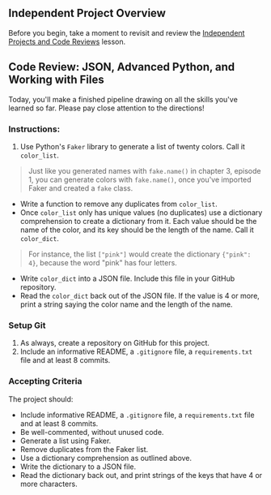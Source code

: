 ## Independent Project Overview
Before you begin, take a moment to revisit and review the [Independent Projects and Code Reviews](https://www.learnhowtoprogram.com/introduction-to-programming/getting-started-at-epicodus/independent-projects-and-code-reviews) lesson.

## Code Review: JSON, Advanced Python, and Working with Files
Today, you'll make a finished pipeline drawing on all the skills you've learned so far. Please pay close attention to the directions!

### Instructions:
1. Use Python's `Faker` library to generate a list of twenty colors. Call it `color_list`.
> Just like you generated names with `fake.name()` in chapter 3, episode 1, you can generate colors with `fake.name()`, once you've imported Faker and created a `fake` class. 
- Write a function to remove any duplicates from `color_list`.
- Once `color_list` only has unique values (no duplicates) use a dictionary comprehension to create a dictionary from it. Each value should be the name of the color, and its key should be the length of the name. Call it `color_dict`.
> For instance, the list `["pink"]` would create the dictionary `{"pink": 4}`, because the word "pink" has four letters.
- Write `color_dict` into a JSON file. Include this file in your GitHub repository.
- Read the `color_dict` back out of the JSON file. If the value is 4 or more, print a string saying the color name and the length of the name.


### Setup Git
1. As always, create a repository on GitHub for this project. 
1. Include an informative README, a `.gitignore` file, a `requirements.txt` file and at least 8 commits.

### Accepting Criteria
The project should:
- Include informative README, a `.gitignore` file, a `requirements.txt` file and at least 8 commits.
- Be well-commented, without unused code.
- Generate a list using Faker.
- Remove duplicates from the Faker list.
- Use a dictionary comprehension as outlined above.
- Write the dictionary to a JSON file.
- Read the dictionary back out, and print strings of the keys that have 4 or more characters.
